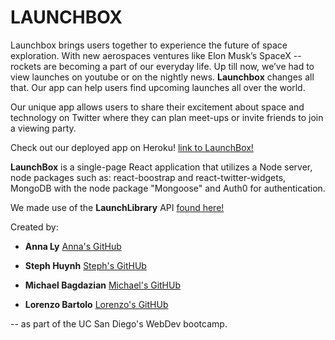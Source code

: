 # LAUNCHBOX

Launchbox brings users together to experience the future of space exploration. With new aerospaces ventures like Elon Musk’s SpaceX -- rockets are becoming a part of our everyday life. Up till now, we’ve had to view launches on youtube or on the nightly news. **Launchbox** changes all that. Our app can help users find upcoming launches all over the world. 

Our unique app allows users to share their excitement about space and technology on Twitter where they can plan meet-ups or invite friends to join a viewing party. 

Check out our deployed app on Heroku! [link to LaunchBox!](https://launchbox2.herokuapp.com/)

**LaunchBox** is a single-page React application that utilizes a Node server, node packages such as: react-boostrap and react-twitter-widgets, MongoDB with the node package "Mongoose" and Auth0 for authentication. 

We made use of the **LaunchLibrary** API [found here!](https://launchlibrary.net/)


Created by:

* **Anna Ly**
[Anna's GitHub](https://github.com/annatly2)


* **Steph Huynh** 
[Steph's GitHUb](https://github.com/Steph48964)


* **Michael Bagdazian**
[Michael's GitHUb](https://github.com/mbagdazian)


* **Lorenzo Bartolo** 
[Lorenzo's GitHUb](https://github.com/Bigg-Iron)

-- as part of the UC San Diego's WebDev bootcamp. 
